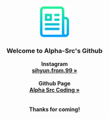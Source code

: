 
<br />
<p align="center">
  <a href="https://github.com/othneildrew/Best-README-Template">
    <img src="images/logo.png" alt="Logo" width="80" height="80">
  </a>

  <h3 align="center">Welcome to Alpha-Src's Github</h3>

  <p align="center">
    <strong>Instagram</strong>
    <br />
    <a href="https://instagram.com/sihyun.from.99"><strong>sihyun.from.99 »</strong></a>
    <br />
    <br />
    <strong>Github Page</strong>
    <br />
    <a href="https://alpha-src.github.io"><strong>Alpha Src Coding »</strong></a>
    <br />
    <br />  
    <br />  
	<strong>Thanks for coming!</strong>
  </p>
